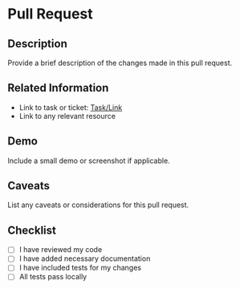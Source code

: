 # Pull Request

## Description

Provide a brief description of the changes made in this pull request.

## Related Information

- Link to task or ticket: [Task/Link](#)
- Link to any relevant resource

## Demo

Include a small demo or screenshot if applicable.

## Caveats

List any caveats or considerations for this pull request.

## Checklist

- [ ] I have reviewed my code
- [ ] I have added necessary documentation
- [ ] I have included tests for my changes
- [ ] All tests pass locally
